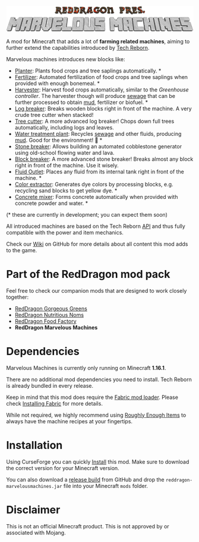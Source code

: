 <p align="center">
  <img src="https://raw.githubusercontent.com/TeamRedDragon/RedDragon-Marvelous-Machines/master/misc/reddragon-marvelous-machines-banner.png">
</p>

A mod for Minecraft that adds a lot of **farming related machines**, aiming to further extend the capabilities introduced by [Tech Reborn](https://github.com/TechReborn/TechReborn).

Marvelous machines introduces new blocks like:

* [Planter](../../wiki/Planter): Plants food crops and tree saplings automatically. *
* [Fertilizer](../../wiki/Fertilizer): Automated fertilization of food crops and tree saplings when provided with enough bonemeal. *
* [Harvester](../../wiki/Harvester): Harvest food crops automatically, similar to the *Greenhouse controller*. The harvester though will produce [sewage](../../wiki/Sewage) that can be further processed to obtain [mud](../../wiki/Mud-block), fertilizer or biofuel. *
* [Log breaker](../../wiki/Log-breaker): Breaks wooden blocks right in front of the machine. A very crude tree cutter when stacked!
* [Tree cutter](../../wiki/Tree-cutter): A more advanced log breaker! Chops down full trees automatically, including logs and leaves.
* [Water treatment plant](../../wiki/Water-treatment-plant): Recycles [sewage](../../wiki/Sewage) and other fluids, producing [mud](../../wiki/Mud-block). Good for the environment! 🌴 *
* [Stone breaker](../../wiki/Stone-breaker): Allows building an automated cobblestone generator using old-school flowing water and lava.
* [Block breaker](../../wiki/Block-breaker): A more advanced stone breaker! Breaks almost any block right in front of the machine. Use it wisely.
* [Fluid Outlet](../../wiki/Fluid-outlet): Places any fluid from its internal tank right in front of the machine. *
* [Color extractor](../../wiki/Color-extractor): Generates dye colors by processing blocks, e.g. recycling sand blocks to get yellow dye. *
* [Concrete mixer](../../wiki/Concrete-mixer): Forms concrete automatically when provided with concrete powder and water. *

(* these are currently in development; you can expect them soon)

All introduced machines are based on the Tech Reborn [API](https://github.com/TechReborn/RebornCore) and thus fully compatible with the power and item mechanics.

Check our [Wiki](../../wiki/) on GitHub for more details about all content this mod adds to the game.

# Part of the RedDragon mod pack
Feel free to check our companion mods that are designed to work closely together:

* [RedDragon Gorgeous Greens](https://github.com/TeamRedDragon/RedDragon-Gorgeous-Greens)
* [RedDragon Nutritious Noms](https://github.com/TeamRedDragon/RedDragon-Nutritious-Noms)
* [RedDragon Food Factory](https://github.com/TeamRedDragon/RedDragon-Food-Factory)
* **RedDragon Marvelous Machines**

# Dependencies
Marvelous Machines is currently only running on Minecraft **1.16.1**.

There are no additional mod dependencies you need to install. Tech Reborn is already bundled in every release.

Keep in mind that this mod does require the [Fabric mod loader](https://fabricmc.net/use/). Please check [Installing Fabric](https://fabricmc.net/wiki/install) for more details.

While not required, we highly recommend using [Roughly Enough Items](https://www.curseforge.com/minecraft/mc-mods/roughly-enough-items) to always have the machine recipes at your fingertips.

# Installation

Using CurseForge you can quickly [Install](https://www.curseforge.com/minecraft/mc-mods/marvelous-machines/files) this mod. Make sure to download the correct version for your Minecraft version.

You can also download a [release build](https://github.com/TeamRedDragon/RedDragon-Marvelous-Machines/releases) from GitHub and drop the `reddragon-marvelousmachines.jar` file into your Minecraft `mods` folder.

# Disclaimer

This is not an official Minecraft product. This is not approved by or associated with Mojang.
